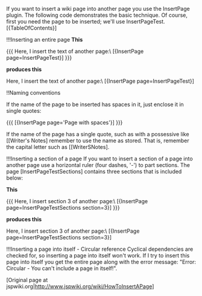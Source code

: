 If you want to insert a wiki page into another page you use the InsertPage plugin. The following code demonstrates the  basic technique. Of course, first you need the page to be inserted; we'll use InsertPageTest.
[{TableOfContents}]

!!!Inserting an entire page
__This__

{{{
Here, I insert the text of another page:\\
[{InsertPage page=InsertPageTest}]
}}}

__produces this__

Here, I insert the text of another page:\\
[{InsertPage page=InsertPageTest}]

!!Naming conventions

If the name of the page to be inserted has spaces in it, just enclose it in single quotes:

{{{
[{InsertPage page='Page with spaces'}]
}}}

If the name of the page has a single quote, such as with a possessive like [[Writer's Notes] remember to use the name as stored. That is, remember the capital letter such as [[WriterSNotes].

!!!Inserting a section of a page
If you want to insert a section of a page into another page use a horizontal ruler (four dashes, '-') to part sections.  The page [InsertPageTestSections] contains three sections that is included below:

__This__

{{{
Here, I insert section 3 of another page:\\
[{InsertPage page=InsertPageTestSections section=3}]
}}}

__produces this__

Here, I insert section 3 of another page:\\
[{InsertPage page=InsertPageTestSections section=3}]

!!!Inserting a page into itself - Circular reference
Cyclical dependencies are checked for, so inserting a page into itself won't work. If I try to insert this page into itself you get the entire page along with the error message: "Error: Circular - You can't include a page in itself!".

[Original page at jspwiki.org|http://www.jspwiki.org/wiki/HowToInsertAPage]
